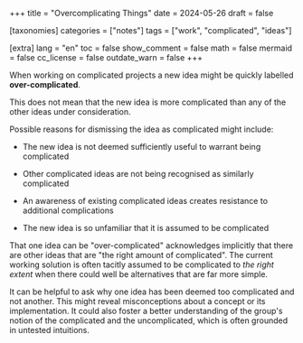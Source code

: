 +++
title = "Overcomplicating Things"
date = 2024-05-26
draft = false

[taxonomies]
categories = ["notes"]
tags = ["work", "complicated", "ideas"]

[extra]
lang = "en"
toc = false
show_comment = false
math = false
mermaid = false
cc_license = false
outdate_warn = false
+++

When working on complicated projects a new idea might be quickly labelled
**over-complicated**.

<!-- more -->

This does not mean that the new idea is more complicated than any of the other
ideas under consideration.

Possible reasons for dismissing the idea as complicated might include:

- The new idea is not deemed sufficiently useful to warrant being complicated

- Other complicated ideas are not being recognised as similarly complicated

- An awareness of existing complicated ideas creates resistance to additional complications

- The new idea is so unfamiliar that it is assumed to be complicated

That one idea can be "over-complicated" acknowledges implicitly that there are
other ideas that are "the right amount of complicated".
The current working solution is often tacitly assumed to be complicated to _the
right extent_ when there could well be alternatives that are far more simple.

It can be helpful to ask why one idea has been deemed too complicated and not another.
This might reveal misconceptions about a concept or its implementation.
It could also foster a better understanding of the group's notion of the complicated and the uncomplicated, which is often grounded in untested intuitions.
